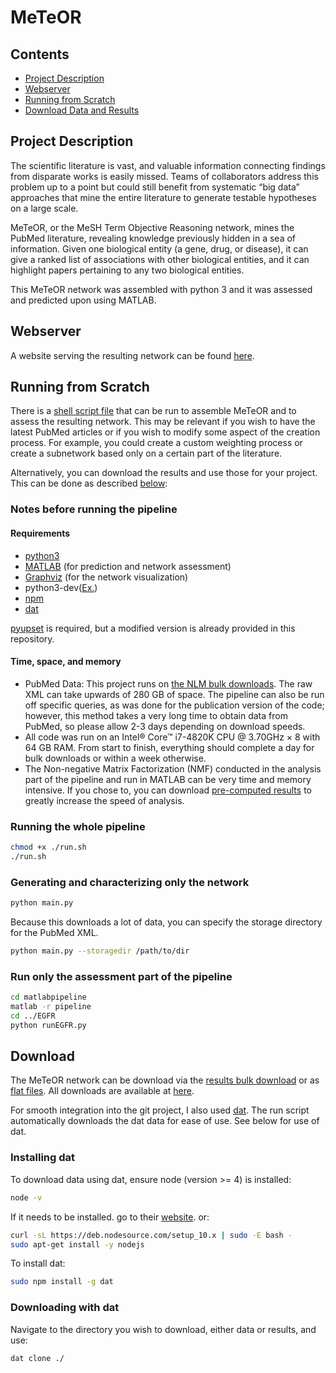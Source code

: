 # MeTeOR
## Contents

 - [Project Description](#project-description)
 - [Webserver](#webserver)
 - [Running from Scratch](#running-from-scratch)
 - [Download Data and Results](#download)

## Project Description
The scientific literature is vast, and valuable information connecting findings from disparate works is easily missed. Teams of collaborators address this problem up to a point but could still benefit from systematic “big data” approaches that mine the entire literature to generate testable hypotheses on a large scale.

MeTeOR, or the MeSH Term Objective Reasoning network, mines the PubMed literature, revealing knowledge previously hidden in a sea of information. Given one biological entity (a gene, drug, or disease), it can give a ranked list of associations with other biological entities, and it can highlight papers pertaining to any two biological entities.

This MeTeOR network was assembled with python 3 and it was assessed and predicted upon using MATLAB.

## Webserver
A website serving the resulting network can be found [here](http://meteor.lichtargelab.org/).

## Running from Scratch
There is a [shell script file](run.sh) that can be run to assemble MeTeOR and to assess the resulting network. This may be relevant if you wish to have the latest PubMed articles or if you wish to modify some aspect of the creation process. For example, you could create a custom weighting process or create a subnetwork based only on a certain part of the literature. 

Alternatively, you can download the results and use those for your project. This can be done as described [below](#raw-data-and-results):

### Notes before running the pipeline
#### Requirements
 - [python3](https://www.python.org/downloads/release/python-360/)
 - [MATLAB](https://www.mathworks.com/products/matlab.html) (for prediction and network assessment)
 - [Graphviz](https://www.graphviz.org/) (for the network visualization)
 - python3-dev([Ex.](https://packages.ubuntu.com/search?keywords=python3-dev))
 - [npm](#installing-dat)
 - [dat](#installing-dat)

[pyupset](https://github.com/ImSoErgodic/py-upset) is required, but a modified version is already provided in this repository.

#### Time, space, and memory

 - PubMed Data:  This project runs on [the NLM bulk downloads](https://www.nlm.nih.gov/databases/download/pubmed_medline.html). The raw XML can take upwards of 280 GB of space. The pipeline can also be run off specific queries, as was done for the publication version of the code; however, this method takes a very long time to obtain data from PubMed, so please allow 2-3 days depending on download speeds. 
 - All code was run on an Intel® Core™ i7-4820K CPU @ 3.70GHz × 8 with 64 GB RAM. From start to finish, everything should complete a day for bulk downloads or within a week otherwise.
 - The Non-negative Matrix Factorization (NMF) conducted in the analysis part of the pipeline and run in MATLAB can be very time and memory intensive. If you chose to, you can download [pre-computed results](#raw-data-and-results) to greatly increase the speed of analysis.

### Running the whole pipeline
```bash
chmod +x ./run.sh
./run.sh
```
### Generating and characterizing only the network
```bash
python main.py
```
Because this downloads a lot of data, you can specify the storage directory for the PubMed XML.
```bash
python main.py --storagedir /path/to/dir
```
### Run only the assessment part of the pipeline
```bash
cd matlabpipeline
matlab -r pipeline
cd ../EGFR
python runEGFR.py
```

## Download
The MeTeOR network can be download via the [results bulk download](http://static.lichtargelab.org/MeTeOR/results.tar.gz) or as [flat files](http://static.lichtargelab.org/MeTeOR/MeTeORFlatFiles.tar.gz). All downloads are available at [here](http://meteor.lichtargelab.org/download).

For smooth integration into the git project, I also used [dat](https://datproject.org/). The run script automatically downloads the dat data for ease of use. See below for use of dat.
### Installing dat
To download data using dat, ensure node (version  >= 4) is installed:
```bash
node -v
```
If it needs to be installed. go to their [website](https://nodejs.org/en/download/). or:
```bash
curl -sL https://deb.nodesource.com/setup_10.x | sudo -E bash -
sudo apt-get install -y nodejs
```

To install dat:
```bash
sudo npm install -g dat
```
### Downloading with dat
Navigate to the directory you wish to download, either data or results, and use:
```bash
dat clone ./
```
<!--stackedit_data:
eyJoaXN0b3J5IjpbLTEyMzE3MjEzNjIsLTE4NjcwMzYyNjEsLT
IwOTE1NDM3NzIsLTE5MjU5MDA3NjcsLTE0NjY2MDQ5NzBdfQ==

-->